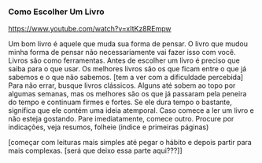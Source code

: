 ### Como Escolher Um Livro

https://www.youtube.com/watch?v=xItKz8REmpw

Um bom livro é aquele que muda sua forma de pensar. 
O livro que mudou minha forma de pensar não necessariamente vai fazer isso com você.
Livros são como ferramentas. Antes de escolher um livro é preciso que saiba para o que usar. 
Os melhores livros são os que ficam entre o que já sabemos e o que não sabemos. [tem a ver com a dificuldade percebida]
Para não errar, busque livros clássicos. Alguns até sobem ao topo por algumas semanas, mas os melhores são os que já passaram pela peneira do tempo e continuam firmes e fortes. Se ele dura tempo o bastante, significa que ele contém uma ideia atemporal.
Caso comece a ler um livro e não esteja gostando. Pare imediatamente, comece outro. Procure por indicações, veja resumos, folheie (indice e primeiras páginas)


[começar com leituras mais simples até pegar o hábito e depois partir para mais complexas. [será que deixo essa parte aqui???]]
